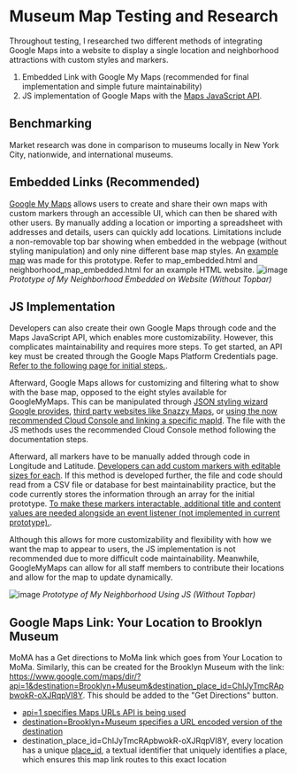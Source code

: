 # Museum Map Testing and Research 

Throughout testing, I researched two different methods of integrating Google Maps into a website to display a single location and neighborhood attractions with custom styles and markers. 

1. Embedded Link with Google My Maps (recommended for final implementation and simple future maintainability)
2. JS implementation of Google Maps with the [Maps JavaScript API](https://developers.google.com/maps/documentation/javascript).

## Benchmarking
Market research was done in comparison to museums locally in New York City, nationwide, and international museums. 

## Embedded Links (Recommended)
[Google My Maps](https://www.google.com/maps/d/u/0/) allows users to create and share their own maps with custom markers through an accessible UI, which can then be shared with other users. By manually adding a location or importing a spreadsheet with addresses and details, users can quickly add locations. Limitations include a non-removable top bar showing when embedded in the webpage (without styling manipulation) and only nine different base map styles. An [example map](https://www.google.com/maps/d/u/0/edit?mid=1PEsvvV5_N5PIceTYL67phHOrUpzbjzM&usp=sharing) was made for this prototype. Refer to map_embedded.html and neighborhood_map_embedded.html for an example HTML website.
![image](https://drive.google.com/uc?id=1VOOdSIpr7TB5XEGQTqzOy7ZeSk63PHfT)
*Prototype of My Neighborhood Embedded on Website (Without Topbar)*

## JS Implementation
Developers can also create their own Google Maps through code and the Maps JavaScript API, which enables more customizability. However, this complicates maintainability and requires more steps. To get started, an API key must be created through the Google Maps Platform Credentials page. [Refer to the following page for initial steps.](https://developers.google.com/maps/documentation/embed/quickstart#api-key).

Afterward, Google Maps allows for customizing and filtering what to show with the base map, opposed to the eight styles available for GoogleMyMaps. This can be manipulated through [JSON styling wizard Google provides](https://mapstyle.withgoogle.com/), [third party websites like Snazzy Maps](https://snazzymaps.com/explore), or [using the now recommended Cloud Console and linking a specific mapId](https://developers.google.com/maps/documentation/maps-static/cloud-customization). The file with the JS methods uses the recommended Cloud Console method following the documentation steps. 

Afterward, all markers have to be manually added through code in Longitude and Latitude. [Developers can add custom markers with editable sizes for each](https://developers.google.com/maps/documentation/javascript/custom-markers). If this method is developed further, the file and code should read from a CSV file or database for best maintainability practice, but the code currently stores the information through an array for the initial prototype. [To make these markers interactable, additional title and content values are needed alongside an event listener (not implemented in current prototype).](https://developers.google.com/maps/documentation/javascript/advanced-markers/accessible-markers).

Although this allows for more customizability and flexibility with how we want the map to appear to users, the JS implementation is not recommended due to more difficult code maintainability. Meanwhile, GoogleMyMaps can allow for all staff members to contribute their locations and allow for the map to update dynamically.

![image](https://drive.google.com/uc?id=18qv1d_PIj7yDi4rLzVvJpmVTB1GPMOtx)
*Prototype of My Neighborhood Using JS (Without Topbar)*

## Google Maps Link: Your Location to Brooklyn Museum
MoMA has a Get directions to MoMa link which goes from Your Location to MoMa. Similarly, this can be created for the Brooklyn Museum with the link: https://www.google.com/maps/dir/?api=1&destination=Brooklyn+Museum&destination_place_id=ChIJyTmcRApbwokR-oXJRqpVI8Y. This should be added to the "Get Directions" button.

- [api=1 specifies Maps URLs API is being used](https://developers.google.com/maps/documentation/urls/get-started)
- [destination=Brooklyn+Museum specifies a URL encoded version of the destination](https://developers.google.com/maps/documentation/urls/get-started#parameters)
- destination_place_id=ChIJyTmcRApbwokR-oXJRqpVI8Y, every location has a unique [place_id](https://developers.google.com/maps/documentation/places/web-service/place-id), a textual identifier that uniquely identifies a place, which ensures this map link routes to this exact location
